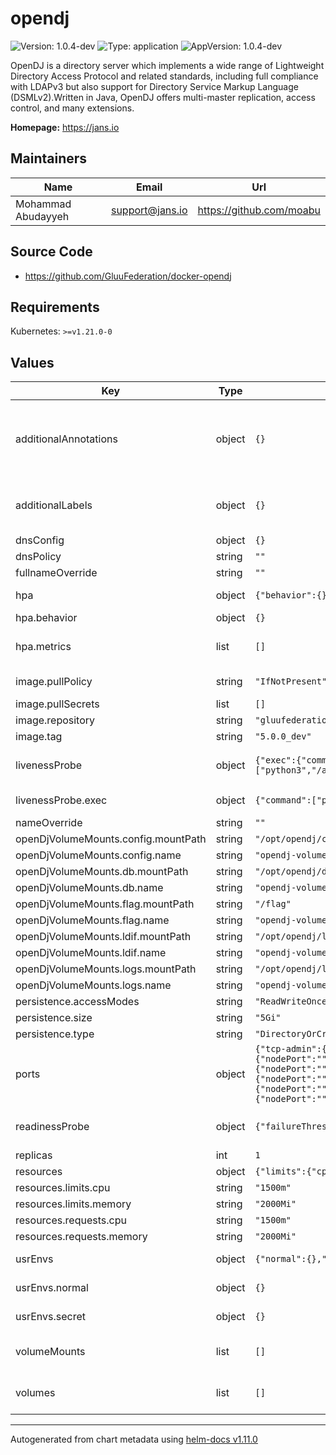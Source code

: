 # opendj

![Version: 1.0.4-dev](https://img.shields.io/badge/Version-1.0.4--dev-informational?style=flat-square) ![Type: application](https://img.shields.io/badge/Type-application-informational?style=flat-square) ![AppVersion: 1.0.4-dev](https://img.shields.io/badge/AppVersion-1.0.4--dev-informational?style=flat-square)

OpenDJ is a directory server which implements a wide range of Lightweight Directory Access Protocol and related standards, including full compliance with LDAPv3 but also support for Directory Service Markup Language (DSMLv2).Written in Java, OpenDJ offers multi-master replication, access control, and many extensions.

**Homepage:** <https://jans.io>

## Maintainers

| Name | Email | Url |
| ---- | ------ | --- |
| Mohammad Abudayyeh | <support@jans.io> | <https://github.com/moabu> |

## Source Code

* <https://github.com/GluuFederation/docker-opendj>

## Requirements

Kubernetes: `>=v1.21.0-0`

## Values

| Key | Type | Default | Description |
|-----|------|---------|-------------|
| additionalAnnotations | object | `{}` | Additional annotations that will be added across all resources  in the format of {cert-manager.io/issuer: "letsencrypt-prod"}. key app is taken |
| additionalLabels | object | `{}` | Additional labels that will be added across all resources definitions in the format of {mylabel: "myapp"} |
| dnsConfig | object | `{}` | Add custom dns config |
| dnsPolicy | string | `""` | Add custom dns policy |
| fullnameOverride | string | `""` |  |
| hpa | object | `{"behavior":{},"enabled":true,"maxReplicas":10,"metrics":[],"minReplicas":1,"targetCPUUtilizationPercentage":50}` | Configure the HorizontalPodAutoscaler |
| hpa.behavior | object | `{}` | Scaling Policies |
| hpa.metrics | list | `[]` | metrics if targetCPUUtilizationPercentage is not set |
| image.pullPolicy | string | `"IfNotPresent"` | Image pullPolicy to use for deploying. |
| image.pullSecrets | list | `[]` | Image Pull Secrets |
| image.repository | string | `"gluufederation/opendj"` | Image  to use for deploying. |
| image.tag | string | `"5.0.0_dev"` | Image  tag to use for deploying. |
| livenessProbe | object | `{"exec":{"command":["python3","/app/scripts/healthcheck.py"]},"failureThreshold":20,"initialDelaySeconds":30,"periodSeconds":30,"timeoutSeconds":5}` | Configure the liveness healthcheck for OpenDJ if needed. |
| livenessProbe.exec | object | `{"command":["python3","/app/scripts/healthcheck.py"]}` | Executes the python3 healthcheck. |
| nameOverride | string | `""` |  |
| openDjVolumeMounts.config.mountPath | string | `"/opt/opendj/config"` |  |
| openDjVolumeMounts.config.name | string | `"opendj-volume"` |  |
| openDjVolumeMounts.db.mountPath | string | `"/opt/opendj/db"` |  |
| openDjVolumeMounts.db.name | string | `"opendj-volume"` |  |
| openDjVolumeMounts.flag.mountPath | string | `"/flag"` |  |
| openDjVolumeMounts.flag.name | string | `"opendj-volume"` |  |
| openDjVolumeMounts.ldif.mountPath | string | `"/opt/opendj/ldif"` |  |
| openDjVolumeMounts.ldif.name | string | `"opendj-volume"` |  |
| openDjVolumeMounts.logs.mountPath | string | `"/opt/opendj/logs"` |  |
| openDjVolumeMounts.logs.name | string | `"opendj-volume"` |  |
| persistence.accessModes | string | `"ReadWriteOnce"` |  |
| persistence.size | string | `"5Gi"` | OpenDJ volume size |
| persistence.type | string | `"DirectoryOrCreate"` |  |
| ports | object | `{"tcp-admin":{"nodePort":"","port":4444,"protocol":"TCP","targetPort":4444},"tcp-ldap":{"nodePort":"","port":1389,"protocol":"TCP","targetPort":1389},"tcp-ldaps":{"nodePort":"","port":1636,"protocol":"TCP","targetPort":1636},"tcp-repl":{"nodePort":"","port":8989,"protocol":"TCP","targetPort":8989},"tcp-serf":{"nodePort":"","port":7946,"protocol":"TCP","targetPort":7946},"udp-serf":{"nodePort":"","port":7946,"protocol":"UDP","targetPort":7946}}` | servicePorts values used in StatefulSet container |
| readinessProbe | object | `{"failureThreshold":20,"initialDelaySeconds":60,"periodSeconds":25,"tcpSocket":{"port":1636},"timeoutSeconds":5}` | Configure the readiness healthcheck for OpenDJ if needed. |
| replicas | int | `1` | Service replica number. |
| resources | object | `{"limits":{"cpu":"1500m","memory":"2000Mi"},"requests":{"cpu":"1500m","memory":"2000Mi"}}` | Resource specs. |
| resources.limits.cpu | string | `"1500m"` | CPU limit. |
| resources.limits.memory | string | `"2000Mi"` | Memory limit. |
| resources.requests.cpu | string | `"1500m"` | CPU request. |
| resources.requests.memory | string | `"2000Mi"` | Memory request. |
| usrEnvs | object | `{"normal":{},"secret":{}}` | Add custom normal and secret envs to the service |
| usrEnvs.normal | object | `{}` | Add custom normal envs to the service variable1: value1 |
| usrEnvs.secret | object | `{}` | Add custom secret envs to the service variable1: value1 |
| volumeMounts | list | `[]` | Configure any additional volumesMounts that need to be attached to the containers |
| volumes | list | `[]` | Configure any additional volumes that need to be attached to the pod |

----------------------------------------------
Autogenerated from chart metadata using [helm-docs v1.11.0](https://github.com/norwoodj/helm-docs/releases/v1.11.0)
